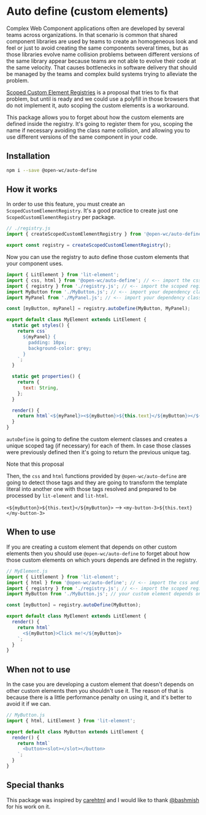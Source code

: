 # Auto define (custom elements)

[//]: # 'AUTO INSERT HEADER PREPUBLISH'

Complex Web Component applications often are developed by several teams across organizations. In
that scenario is common that shared component libraries are used by teams to create an homogeneous
look and feel or just to avoid creating the same components several times, but as those libraries
evolve name collision problems between different versions of the same library appear because teams
are not able to evolve their code at the same velocity. That causes bottlenecks in software delivery
that should be managed by the teams and complex build systems trying to alleviate the problem.

[Scoped Custom Element Registries](https://github.com/w3c/webcomponents/issues/716) is a proposal
that tries to fix that problem, but until is ready and we could use a polyfill in those browsers
that do not implement it, auto scoping the custom elements is a workaround.

This package allows you to forget about how the custom elements are defined inside the registry.
It's going to register them for you, scoping the name if necessary avoiding the class name
collision, and allowing you to use different versions of the same component in your code.

## Installation

```bash
npm i --save @open-wc/auto-define
```

## How it works

In order to use this feature, you must create an `ScopedCustomElementRegistry`. It's a good practice
to create just one `ScopedCustomElementRegistry` per package.

```js
// ./registry.js
import { createScopedCustomElementRegistry } from '@open-wc/auto-define';

export const registry = createScopedCustomElementRegistry();
```

Now you can use the registry to auto define those custom elements that your component uses.

```js
import { LitElement } from 'lit-element';
import { css, html } from '@open-wc/auto-define'; // <-- import the css and html functions
import { registry } from './registry.js'; // <-- import the scoped registry
import MyButton from './MyButton.js'; // <-- import your dependency class
import MyPanel from './MyPanel.js'; // <-- import your dependency class

const [myButton, myPanel] = registry.autoDefine(MyButton, MyPanel);

export default class MyElement extends LitElement {
  static get styles() {
    return css`
      ${myPanel} {
        padding: 10px;
        background-color: grey;
      }
    `;
  }

  static get properties() {
    return {
      text: String,
    };
  }

  render() {
    return html`<${myPanel}><${myButton}>${this.text}</${myButton}></${myPanel}>`; // <-- use them just like other parameters
  }
}
```

`autoDefine` is going to define the custom element classes and creates a unique scoped tag (if
necessary) for each of them. In case those classes were previously defined then it's going to return
the previous unique tag.

Note that this proposal

Then, the `css` and `html` functions provided by `@open-wc/auto-define` are going to detect those
tags and they are going to transform the template literal into another one with those tags resolved
and prepared to be processed by `lit-element` and `lit-html`.

`<${myButton}>${this.text}</${myButton}>` --> `<my-button-3>${this.text}</my-button-3>`

## When to use

If you are creating a custom element that depends on other custom elements then you should use
`@open-wc/auto-define` to forget about how those custom elements on which yours depends are defined
in the registry.

```js
// MyElement.js
import { LitElement } from 'lit-element';
import { html } from '@open-wc/auto-define'; // <-- import the css and html functions
import { registry } from './registry.js'; // <-- import the scoped registry
import MyButton from './MyButton.js'; // your custom element depends on it

const [myButton] = registry.autoDefine(MyButton);

export default class MyElement extends LitElement {
  render() {
    return html`
      <${myButton}>Click me!</${myButton}>
    `;
  }
}
```

## When not to use

In the case you are developing a custom element that doesn't depends on other custom elements then
you shouldn't use it. The reason of that is because there is a little performance penalty on using
it, and it's better to avoid it if we can.

```js
// MyButton.js
import { html, LitElement } from 'lit-element';

export default class MyButton extends LitElement {
  render() {
    return html`
      <button><slot></slot></button>
    `;
  }
}
```

## Special thanks

This package was inspired by [carehtml](https://github.com/bashmish/carehtml) and I would like to
thank [@bashmish](https://github.com/bashmish) for his work on it.

<script>
  export default {
    mounted() {
      const editLink = document.querySelector('.edit-link a');
      if (editLink) {
        const url = editLink.href;
        editLink.href = url.substr(0, url.indexOf('/master/')) + '/master/packages/classes-in-html/README.md';
      }
    }
  }
</script>

